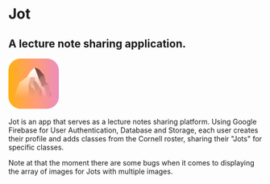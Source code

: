 # Jot
## A lecture note sharing application.

<img src= "https://github.com/mathewscullin/Jot/blob/master/Icon and Screenshots/icon.png" width = "100">


Jot is an app that serves as a lecture notes sharing platform. Using Google Firebase for User Authentication, Database and Storage, each user creates their profile and adds classes from the Cornell roster, sharing their "Jots" for specific classes.

Note at that the moment there are some bugs when it comes to displaying the array of images for Jots with multiple images.
